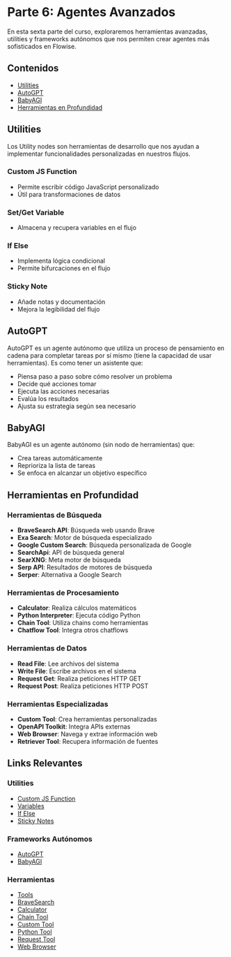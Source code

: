 # Parte 6: Agentes Avanzados

En esta sexta parte del curso, exploraremos herramientas avanzadas, utilities y frameworks autónomos que nos permiten crear agentes más sofisticados en Flowise.

## Contenidos

* [Utilities](./#utilities)
* [AutoGPT](./#autogpt)
* [BabyAGI](./#babyagi)
* [Herramientas en Profundidad](./#herramientas-en-profundidad)

## Utilities

Los Utility nodes son herramientas de desarrollo que nos ayudan a implementar funcionalidades personalizadas en nuestros flujos.

### Custom JS Function

* Permite escribir código JavaScript personalizado
* Útil para transformaciones de datos

### Set/Get Variable

* Almacena y recupera variables en el flujo

### If Else

* Implementa lógica condicional
* Permite bifurcaciones en el flujo

### Sticky Note

* Añade notas y documentación
* Mejora la legibilidad del flujo

## AutoGPT

AutoGPT es un agente autónomo que utiliza un proceso de pensamiento en cadena para completar tareas por sí mismo (tiene la capacidad de usar herramientas). Es como tener un asistente que:

* Piensa paso a paso sobre cómo resolver un problema
* Decide qué acciones tomar
* Ejecuta las acciones necesarias
* Evalúa los resultados
* Ajusta su estrategia según sea necesario

## BabyAGI

BabyAGI es un agente autónomo (sin nodo de herramientas) que:

* Crea tareas automáticamente
* Reprioriza la lista de tareas
* Se enfoca en alcanzar un objetivo específico

## Herramientas en Profundidad

### Herramientas de Búsqueda

* **BraveSearch API**: Búsqueda web usando Brave
* **Exa Search**: Motor de búsqueda especializado
* **Google Custom Search**: Búsqueda personalizada de Google
* **SearchApi**: API de búsqueda general
* **SearXNG**: Meta motor de búsqueda
* **Serp API**: Resultados de motores de búsqueda
* **Serper**: Alternativa a Google Search

### Herramientas de Procesamiento

* **Calculator**: Realiza cálculos matemáticos
* **Python Interpreter**: Ejecuta código Python
* **Chain Tool**: Utiliza chains como herramientas
* **Chatflow Tool**: Integra otros chatflows

### Herramientas de Datos

* **Read File**: Lee archivos del sistema
* **Write File**: Escribe archivos en el sistema
* **Request Get**: Realiza peticiones HTTP GET
* **Request Post**: Realiza peticiones HTTP POST

### Herramientas Especializadas

* **Custom Tool**: Crea herramientas personalizadas
* **OpenAPI Toolkit**: Integra APIs externas
* **Web Browser**: Navega y extrae información web
* **Retriever Tool**: Recupera información de fuentes

## Links Relevantes

### Utilities

* [Custom JS Function](../../integraciones/langchain/utilities/custom-js-function.md)
* [Variables](../../integraciones/langchain/utilities/variables.md)
* [If Else](../../integraciones/langchain/utilities/if-else.md)
* [Sticky Notes](../../integraciones/langchain/utilities/sticky-note.md)

### Frameworks Autónomos

* [AutoGPT](../../documentacion-oficial/integraciones/langchain/agents/autogpt.md)
* [BabyAGI](../../documentacion-oficial/integraciones/langchain/agents/babyagi.md)

### Herramientas

* [Tools](../../documentacion-oficial/integraciones/langchain/tools/)
* [BraveSearch](../../integraciones/langchain/tools/brave-search.md)
* [Calculator](../../documentacion-oficial/integraciones/langchain/tools/calculator.md)
* [Chain Tool](../../documentacion-oficial/integraciones/langchain/tools/chain-tool.md)
* [Custom Tool](../../documentacion-oficial/integraciones/langchain/tools/custom-tool.md)
* [Python Tool](../../integraciones/langchain/tools/python.md)
* [Request Tool](../../integraciones/langchain/tools/request.md)
* [Web Browser](../../documentacion-oficial/integraciones/langchain/tools/web-browser.md)
